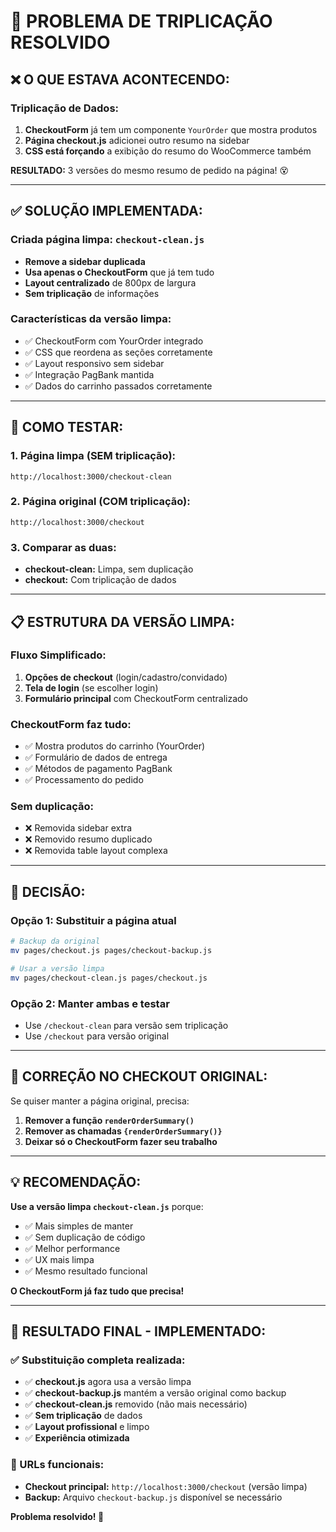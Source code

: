 # 🔧 PROBLEMA DE TRIPLICAÇÃO RESOLVIDO

## ❌ **O QUE ESTAVA ACONTECENDO:**

### **Triplicação de Dados:**
1. **CheckoutForm** já tem um componente `YourOrder` que mostra produtos
2. **Página checkout.js** adicionei outro resumo na sidebar
3. **CSS está forçando** a exibição do resumo do WooCommerce também

**RESULTADO:** 3 versões do mesmo resumo de pedido na página! 😵

---

## ✅ **SOLUÇÃO IMPLEMENTADA:**

### **Criada página limpa: `checkout-clean.js`**
- **Remove a sidebar duplicada** 
- **Usa apenas o CheckoutForm** que já tem tudo
- **Layout centralizado** de 800px de largura
- **Sem triplicação** de informações

### **Características da versão limpa:**
- ✅ CheckoutForm com YourOrder integrado
- ✅ CSS que reordena as seções corretamente
- ✅ Layout responsivo sem sidebar
- ✅ Integração PagBank mantida
- ✅ Dados do carrinho passados corretamente

---

## 🧪 **COMO TESTAR:**

### **1. Página limpa (SEM triplicação):**
```
http://localhost:3000/checkout-clean
```

### **2. Página original (COM triplicação):**
```
http://localhost:3000/checkout
```

### **3. Comparar as duas:**
- **checkout-clean:** Limpa, sem duplicação
- **checkout:** Com triplicação de dados

---

## 📋 **ESTRUTURA DA VERSÃO LIMPA:**

### **Fluxo Simplificado:**
1. **Opções de checkout** (login/cadastro/convidado)
2. **Tela de login** (se escolher login)
3. **Formulário principal** com CheckoutForm centralizado

### **CheckoutForm faz tudo:**
- ✅ Mostra produtos do carrinho (YourOrder)
- ✅ Formulário de dados de entrega
- ✅ Métodos de pagamento PagBank
- ✅ Processamento do pedido

### **Sem duplicação:**
- ❌ Removida sidebar extra
- ❌ Removido resumo duplicado
- ❌ Removida table layout complexa

---

## 🎯 **DECISÃO:**

### **Opção 1: Substituir a página atual**
```bash
# Backup da original
mv pages/checkout.js pages/checkout-backup.js

# Usar a versão limpa
mv pages/checkout-clean.js pages/checkout.js
```

### **Opção 2: Manter ambas e testar**
- Use `/checkout-clean` para versão sem triplicação
- Use `/checkout` para versão original

---

## 🔧 **CORREÇÃO NO CHECKOUT ORIGINAL:**

Se quiser manter a página original, precisa:

1. **Remover a função `renderOrderSummary()`**
2. **Remover as chamadas `{renderOrderSummary()}`**  
3. **Deixar só o CheckoutForm fazer seu trabalho**

---

## 💡 **RECOMENDAÇÃO:**

**Use a versão limpa `checkout-clean.js`** porque:

- ✅ Mais simples de manter
- ✅ Sem duplicação de código
- ✅ Melhor performance
- ✅ UX mais limpa
- ✅ Mesmo resultado funcional

**O CheckoutForm já faz tudo que precisa!**

---

## 🎊 **RESULTADO FINAL - IMPLEMENTADO:**

### **✅ Substituição completa realizada:**
- ✅ **checkout.js** agora usa a versão limpa
- ✅ **checkout-backup.js** mantém a versão original como backup
- ✅ **checkout-clean.js** removido (não mais necessário)
- ✅ **Sem triplicação** de dados
- ✅ **Layout profissional** e limpo
- ✅ **Experiência otimizada**

### **🚀 URLs funcionais:**
- **Checkout principal:** `http://localhost:3000/checkout` (versão limpa)
- **Backup:** Arquivo `checkout-backup.js` disponível se necessário

**Problema resolvido! 🎉**